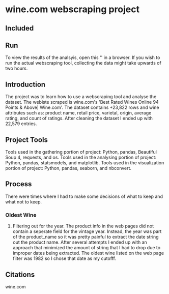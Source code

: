 # wine.com webscraping project 

## Included


## Run
To view the results of the analsyis, open this '' in a browser. 
If you wish to run the actual webscraping tool, collecting the data might take upwards of two hours. 


## Introduction
The project was to learn how to use a webscraping tool and analyse the dataset. The webiste scraped is wine.com's 'Best Rated Wines Online 94 Points &amp; Above| Wine.com'.
The dataset contains +23,822 rows and wine attributes such as: product name, retail price, varietal, origin, average rating, and count of ratings. 
After cleaning the dataset I ended up with 22,579 entries. 


## Project Tools
Tools used in the gathering portion of project: Python, pandas, Beautiful Soup 4, requests, and os. 
Tools used in the analysing portion of project: Python, pandas, statsmodels, and matplotlib. 
Tools used in the visualization portion of project: Python, pandas, seaborn, and nbconvert. 


## Process

There were times where I had to make some decisions of what to keep and what not to keep. 

### Oldest Wine
1) Filtering out for the year. The product info in the web pages did not contain a seperate field for the vintage year. Instead, the year was part of the product_name so it was pretty painful to extract the date string out the product name. After several attempts I ended up with an approach that minimized the amount of string that I had to drop due to improper dates being extracted. The oldest wine listed on the web page filter was 1982 so I chose that date as my cutofff. 

## Citations
wine.com